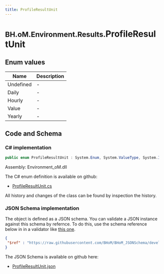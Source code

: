 ```yaml
---
title: ProfileResultUnit
---
```


# <small>BH.oM.Environment.Results.</small>**ProfileResultUnit**



## Enum values

| Name            | Description                                                    |
|-----------------|----------------------------------------------------------------|
| Undefined |  -  |
| Daily |  -  |
| Hourly |  -  |
| Value |  -  |
| Yearly |  -  |


## Code and Schema

### C# implementation

``` C# title="C#"
public enum ProfileResultUnit : System.Enum, System.ValueType, System.IComparable, System.ISpanFormattable, System.IFormattable, System.IConvertible
```

Assembly: Environment_oM.dll

The C# enum definition is available on github:

- [ProfileResultUnit.cs](https://github.com/BHoM/BHoM/blob/develop/Environment_oM/Results\Enums\ProfileResultUnit.cs)

All history and changes of the class can be found by inspection the history.
### JSON Schema implementation

The object is defined as a JSON schema. You can validate a JSON instance against this schema by refernce. To do this, use the schema reference below in in a validator like [this one](https://www.jsonschemavalidator.net/).

``` json title="JSON Schema"
{
 "$ref" : "https://raw.githubusercontent.com/BHoM/BHoM_JSONSchema/develop/Environment_oM/Results/ProfileResultUnit.json"
}
```

The JSON Schema is available on github here:

- [ProfileResultUnit.json](https://github.com/BHoM/BHoM_JSONSchema/blob/develop/Environment_oM/Results/ProfileResultUnit.json)
